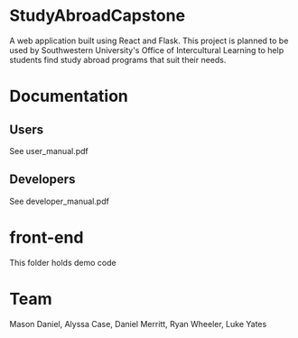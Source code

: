 # StudyAbroadCapstone
A web application built using React and Flask. This project is planned to be used by Southwestern University's Office of Intercultural Learning to help students find study abroad programs that suit their needs.

# Documentation

## Users
See user_manual.pdf

## Developers
See developer_manual.pdf

# front-end
This folder holds demo code

# Team
Mason Daniel,
Alyssa Case,
Daniel Merritt,
Ryan Wheeler,
Luke Yates
